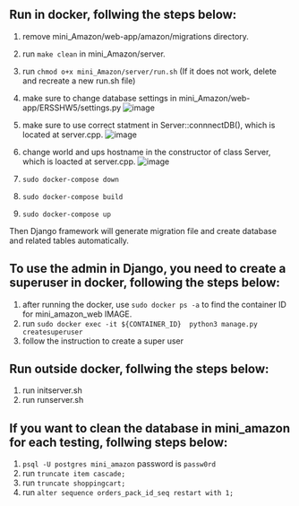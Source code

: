 ## Run in docker, follwing the steps below:
1. remove mini_Amazon/web-app/amazon/migrations directory. 
2. run `make clean` in mini_Amazon/server.
3. run `chmod o+x mini_Amazon/server/run.sh`  (If it does not work, delete and recreate a new run.sh file)
4. make sure to change database settings in mini_Amazon/web-app/ERSSHW5/settings.py
![image](https://user-images.githubusercontent.com/59811560/164951835-cd349241-9898-49b5-8b06-65241f3e2b93.png)
3.  make sure to use correct statment in Server::connnectDB(), which is located at server.cpp. ![image](https://user-images.githubusercontent.com/59811560/164951866-9e78eeb9-35ea-4a66-85d8-12697e95588c.png)

4.  change world and ups hostname in the constructor of class Server, which is loacted at server.cpp.  ![image](https://user-images.githubusercontent.com/59811560/164951942-4941ee4f-beb2-4b2d-b69e-b84c4f748dba.png)


5. `sudo docker-compose down`
6. `sudo docker-compose build`
7. `sudo docker-compose up`
  
Then Django framework will generate migration file and create database and related tables automatically.  
## To use the admin in Django, you need to create a superuser in docker, following the steps below:
1. after running the docker, use `sudo docker ps -a` to find the container ID for mini_amazon_web IMAGE.  
2. run `sudo docker exec -it ${CONTAINER_ID}  python3 manage.py createsuperuser`
3. follow the instruction to create a super user

## Run outside docker, follwing the steps below:
1. run initserver.sh
2. run runserver.sh

## If you want to clean the database in mini_amazon for each testing, follwing steps below:
1. `psql -U postgres mini_amazon` password is `passw0rd`
2. run `truncate item cascade;`
3. run `truncate shoppingcart;`
4. run `alter sequence orders_pack_id_seq restart with 1;`

